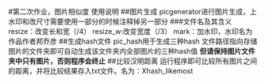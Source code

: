 #第二次作业，图片相似度
使用说明
##图片生成
picgenerator进行图片生成，上水印和改尺寸需要使用一部分的时候注释掉另一部分
###文件名及其含义
resize：改变长和宽（/4）
resize_w:改变宽度（/3）
mark：加水印，水印名为作品作者邦乔彦
##生成hash文件
pic_hash用于生成三种hash
文件路径指向存储图片的文件夹即可自动生成该文件夹内全部图片的三种hash值
**但请保持图片文件夹中只有图片，否则程序会终止**
##比较汉明距离
运行程序即可比较所有图片之间的距离，并将比较结果存入txt文件。名为：Xhash_likemost

